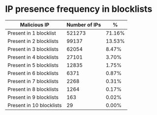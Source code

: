 # IP presence frequency in blocklists
| Malicious IP | Number of IPs | % |
|----|----|----|
| Present in 1 blocklist | 521273 | 71.16% |
| Present in 2 blocklists | 99137 | 13.53% |
| Present in 3 blocklists | 62054 | 8.47% |
| Present in 4 blocklists | 27101 | 3.70% |
| Present in 5 blocklists | 12835 | 1.75% |
| Present in 6 blocklists | 6371 | 0.87% |
| Present in 7 blocklists | 2268 | 0.31% |
| Present in 8 blocklists | 1264 | 0.17% |
| Present in 9 blocklists | 163 | 0.02% |
| Present in 10 blocklists | 29 | 0.00% |
